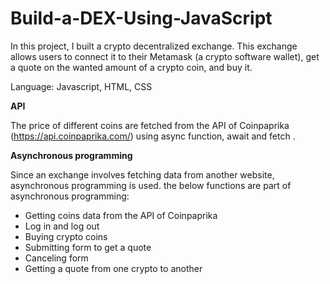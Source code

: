 # Build-a-DEX-Using-JavaScript

In this project, I built a crypto decentralized exchange. This exchange allows users to connect it to their Metamask (a crypto software wallet), get a quote on the wanted amount of a crypto coin, and buy it. <br>

Language: Javascript, HTML, CSS

__API__

The price of different coins are fetched from the API of Coinpaprika (https://api.coinpaprika.com/) using async function, await and fetch . 

__Asynchronous programming__

Since an exchange involves fetching data from another website, asynchronous programming is used. the below functions are part of asynchronous programming:
- Getting coins data from the API of Coinpaprika
- Log in and log out
- Buying crypto coins
- Submitting form to get a quote
- Canceling form
- Getting a quote from one crypto to another

